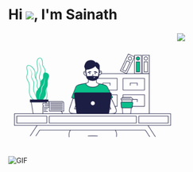 <h1 align="left">Hi <img src="https://media.giphy.com/media/hvRJCLFzcasrR4ia7z/giphy.gif" width="31px">, I'm Sainath</h1>

<img align="left" alt="GIF" src="https://github.com/sainathiyer/sainathiyer/blob/main/programming.gif?raw=true" width="340px" height="250px"/>
<img align="left" alt="GIF" src="https://github.com/abhisheknaiidu/abhisheknaiidu/blob/master/code.gif?raw=true" width="370px" height="250px"/>

<a href = 'https://linkedin.com/in/sainathan-iyer-41b97b26'> <img width ='55px' align= 'center' src="https://raw.githubusercontent.com/rahulbanerjee26/githubAboutMeGenerator/main/icons/linked-in-alt.svg"/></a>
